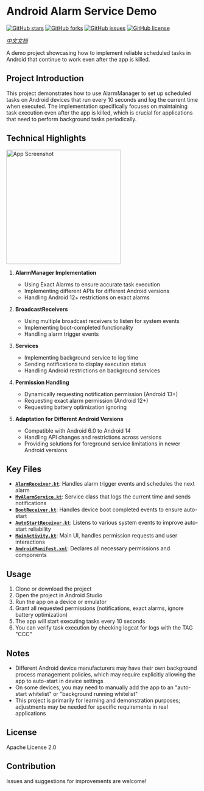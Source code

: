 # Android Alarm Service Demo

[![GitHub stars](https://img.shields.io/github/stars/kikt-blog/android-alarm-service-demo?style=social)](https://github.com/kikt-blog/android-alarm-service-demo/stargazers)
[![GitHub forks](https://img.shields.io/github/forks/kikt-blog/android-alarm-service-demo?style=social)](https://github.com/kikt-blog/android-alarm-service-demo/network/members)
[![GitHub issues](https://img.shields.io/github/issues/kikt-blog/android-alarm-service-demo)](https://github.com/kikt-blog/android-alarm-service-demo/issues)
[![GitHub license](https://img.shields.io/github/license/kikt-blog/android-alarm-service-demo)](https://github.com/kikt-blog/android-alarm-service-demo/blob/main/LICENSE)

*[中文文档](README_CN.md)*

A demo project showcasing how to implement reliable scheduled tasks in Android that continue to work even after the app is killed.

## Project Introduction

This project demonstrates how to use AlarmManager to set up scheduled tasks on Android devices that run every 10 seconds and log the current time when executed. The implementation specifically focuses on maintaining task execution even after the app is killed, which is crucial for applications that need to perform background tasks periodically.

## Technical Highlights

<img src="screenshots/app_screenshot.png" alt="App Screenshot" width="300"/>

1. **AlarmManager Implementation**
   - Using Exact Alarms to ensure accurate task execution
   - Implementing different APIs for different Android versions
   - Handling Android 12+ restrictions on exact alarms

2. **BroadcastReceivers**
   - Using multiple broadcast receivers to listen for system events
   - Implementing boot-completed functionality
   - Handling alarm trigger events

3. **Services**
   - Implementing background service to log time
   - Sending notifications to display execution status
   - Handling Android restrictions on background services

4. **Permission Handling**
   - Dynamically requesting notification permission (Android 13+)
   - Requesting exact alarm permission (Android 12+)
   - Requesting battery optimization ignoring

5. **Adaptation for Different Android Versions**
   - Compatible with Android 6.0 to Android 14
   - Handling API changes and restrictions across versions
   - Providing solutions for foreground service limitations in newer Android versions

## Key Files

- **[`AlarmReceiver.kt`](app/src/main/java/top/kikt/myapplication3/AlarmReceiver.kt)**: Handles alarm trigger events and schedules the next alarm
- **[`MyAlarmService.kt`](app/src/main/java/top/kikt/myapplication3/MyAlarmService.kt)**: Service class that logs the current time and sends notifications
- **[`BootReceiver.kt`](app/src/main/java/top/kikt/myapplication3/BootReceiver.kt)**: Handles device boot completed events to ensure auto-start
- **[`AutoStartReceiver.kt`](app/src/main/java/top/kikt/myapplication3/AutoStartReceiver.kt)**: Listens to various system events to improve auto-start reliability
- **[`MainActivity.kt`](app/src/main/java/top/kikt/myapplication3/MainActivity.kt)**: Main UI, handles permission requests and user interactions
- **[`AndroidManifest.xml`](app/src/main/AndroidManifest.xml)**: Declares all necessary permissions and components

## Usage

1. Clone or download the project
2. Open the project in Android Studio
3. Run the app on a device or emulator
4. Grant all requested permissions (notifications, exact alarms, ignore battery optimization)
5. The app will start executing tasks every 10 seconds
6. You can verify task execution by checking logcat for logs with the TAG "CCC"

## Notes

- Different Android device manufacturers may have their own background process management policies, which may require explicitly allowing the app to auto-start in device settings
- On some devices, you may need to manually add the app to an "auto-start whitelist" or "background running whitelist"
- This project is primarily for learning and demonstration purposes; adjustments may be needed for specific requirements in real applications

## License

Apache License 2.0

## Contribution

Issues and suggestions for improvements are welcome!
